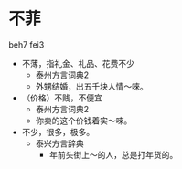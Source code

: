 # 不菲
beh7 fei3
+ 不薄，指礼金、礼品、花费不少
  * 泰州方言词典2
  - 外甥结婚，出五千块人情～唻。
+ （价格）不贱，不便宜
  * 泰州方言词典2
  - 你卖的这个价钱着实～唻。
+ 不少，很多，极多。
  * 泰兴方言辞典
    - 年前头街上～的人，总是打年货的。
